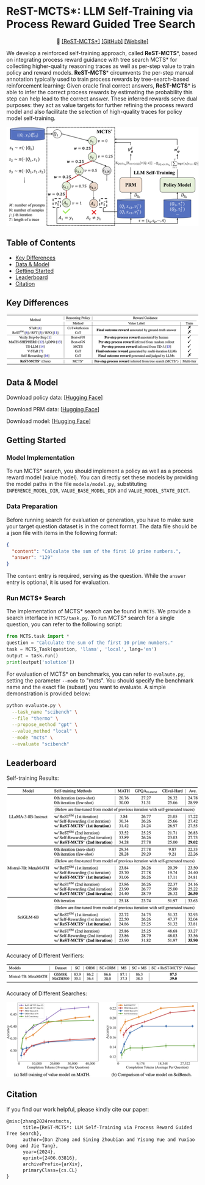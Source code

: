 # ReST-MCTS*: LLM Self-Training via Process Reward Guided Tree Search

<p align="center">
📃 <a href="https://arxiv.org/abs/2406.03816" target="_blank">[ReST-MCTS*]</a> 
<a href="https://github.com/THUDM/ReST-MCTS" target="_blank">[GitHub]</a>
<a href="https://rest-mcts.github.io/" target="_blank">[Website]</a> <br>
</p>

We develop a reinforced self-training approach, called **ReST-MCTS***, based on integrating process reward guidance with tree search MCTS* for collecting higher-quality reasoning traces as well as per-step value to train policy and reward models. **ReST-MCTS*** circumvents the per-step manual annotation typically used to train process rewards by tree-search-based reinforcement learning: Given oracle final correct answers, **ReST-MCTS*** is able to infer the correct process rewards by estimating the probability this step can help lead to the correct answer. These inferred rewards serve dual purposes: they act as value targets for further refining the process reward model and also facilitate the selection of high-quality traces for policy model self-training.

![](./assets/overall.png)

## **Table of Contents**

- [Key Differences](#introduction)
- [Data & Model](#data&model)
- [Getting Started](#started)
- [Leaderboard](#Leaderboard)
- [Citation](#Citation)

## **Key Differences**
![](./assets/comparison.png)

## **Data & Model**
Download policy data:
[[Hugging Face](https://huggingface.co/datasets/zd21/ReST-MCTS-Llama3-8b-Instruct-Policy-1st)]

Download PRM data:
[[Hugging Face](https://huggingface.co/datasets/zd21/ReST-MCTS-Llama3-8b-Instruct-PRM-1st)]

Download model:
[[Hugging Face](https://huggingface.co/zd21/ReST-MCTS-Llama3-8b-Instruct-Policy-1st)]

## **Getting Started**

### **Model Implementation**
To run MCTS* search, you should implement a policy as well as a process reward model (value model).
You can directly set these models by providing the model paths in the file `models/model.py`, substituting `INFERENCE_MODEL_DIR`, `VALUE_BASE_MODEL_DIR` and `VALUE_MODEL_STATE_DICT`.

### **Data Preparation**
Before running search for evaluation or generation, you have to make sure your target question dataset is in the correct format. 
The data file should be a json file with items in the following format:
```json
{
  "content": "Calculate the sum of the first 10 prime numbers.",
  "answer": "129"
}
```
The `content` entry is required, serving as the question. While the `answer` entry is optional, it is used for evaluation.

### **Run MCTS\* Search**
The implementation of MCTS* search can be found in `MCTS`. We provide a search interface in `MCTS/task.py`. To run MCTS* search for a single question, you can refer to the following script:

```python
from MCTS.task import *
question = "Calculate the sum of the first 10 prime numbers."
task = MCTS_Task(question, 'llama', 'local', lang='en')
output = task.run()
print(output['solution'])
```

For evaluation of MCTS* on benchmarks, you can refer to `evalaute.py`, setting the parameter `--mode` to "mcts". You should specify the benchmark name and the exact file (subset) you want to evaluate. A simple demonstration is provided below:
```bash
python evaluate.py \
  --task_name "scibench" \
  --file "thermo" \
  --propose_method "gpt" \
  --value_method "local" \
  --mode "mcts" \
  --evaluate "scibench"
```

## **Leaderboard**

Self-training Results:

![](./assets/results.png)

Accuracy of Different Verifiers:

![](./assets/vm_results.png)

Accuracy of Different Searches:

![](./assets/searches.png)

## **Citation**

If you find our work helpful, please kindly cite our paper:

```
@misc{zhang2024restmcts,
      title={ReST-MCTS*: LLM Self-Training via Process Reward Guided Tree Search}, 
      author={Dan Zhang and Sining Zhoubian and Yisong Yue and Yuxiao Dong and Jie Tang},
      year={2024},
      eprint={2406.03816},
      archivePrefix={arXiv},
      primaryClass={cs.CL}
}
```
